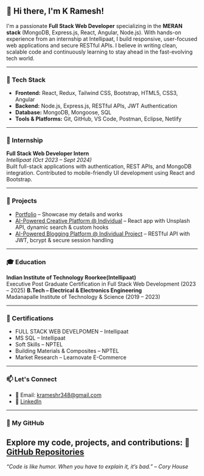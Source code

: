 ## 👋 Hi there, I'm K Ramesh!

I'm a passionate **Full Stack Web Developer** specializing in the **MERAN stack** (MongoDB, Express.js, React, Angular, Node.js). With hands-on experience from an internship at Intellipaat, I build responsive, user-focused web applications and secure RESTful APIs. I believe in writing clean, scalable code and continuously learning to stay ahead in the fast-evolving tech world.

---

### 🚀 Tech Stack
- **Frontend:** React, Redux, Tailwind CSS, Bootstrap, HTML5, CSS3, Angular
- **Backend:** Node.js, Express.js, RESTful APIs, JWT Authentication
- **Database:** MongoDB, Mongoose, SQL
- **Tools & Platforms:** Git, GitHub, VS Code, Postman, Eclipse, Netlify

---

### 💼 Internship
**Full Stack Web Developer Intern**  
*Intellipaat (Oct 2023 – Sept 2024)*  
Built full-stack applications with authentication, REST APIs, and MongoDB integration. Contributed to mobile-friendly UI development using React and Bootstrap.

---

### 🌟 Projects
- [Portfolio](https://my-portfolio-coral-delta-33.vercel.app/) – Showcase my details and works
- [AI-Powered Creative Platform @ Individual](https://todays-ai.vercel.app/) – React app with Unsplash API, dynamic search & custom hooks
- [AI-Powered Blogging Platform @ Individual Project](https://todaysbloging.vercel.app/) – RESTful API with JWT, bcrypt & secure session handling

---

### 🎓 Education
**Indian Institute of Technology Roorkee(Intellipaat)**  
Executive Post Graduate Certification in Full Stack Web Development (2023 – 2025)
**B.Tech – Electrical & Electronics Engineering**  
Madanapalle Institute of Technology & Science (2019 – 2023)

---

### 📜 Certifications
- FULL STACK WEB DEVELPOMEN  – Intellipaat  
- MS SQL – Intellipaat  
- Soft Skills – NPTEL  
- Building Materials & Composites – NPTEL  
- Market Research – Learnovate E-Commerce  

---

### 📫 Let's Connect
- 📧 Email: krameshr348@gmail.com  
- 💼 [LinkedIn](https://www.linkedin.com/in/kurubaramesh)   

---
### 📂 My GitHub 
Explore my code, projects, and contributions:
🔗 [GitHub Repositories](https://github.com/KRameshr?tab=repositories)
---
*“Code is like humor. When you have to explain it, it’s bad.” – Cory House*  















